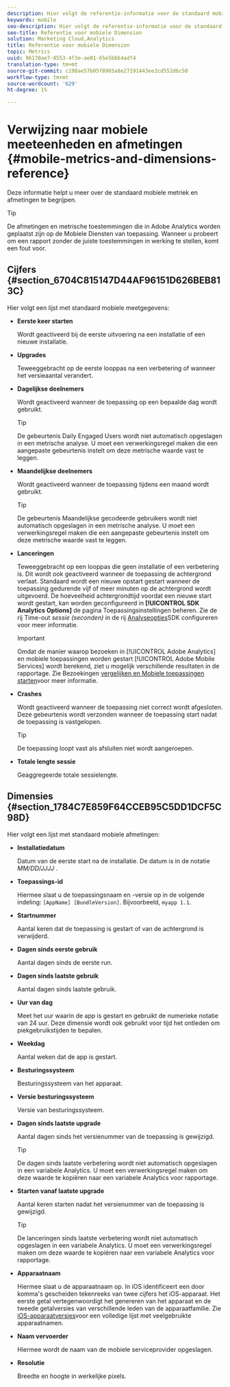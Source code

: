 ```yaml
---
description: Hier volgt de referentie-informatie voor de standaard mobiele metriek en afmetingen.
keywords: mobile
seo-description: Hier volgt de referentie-informatie voor de standaard mobiele metriek en afmetingen.
seo-title: Referentie voor mobiele Dimension
solution: Marketing Cloud,Analytics
title: Referentie voor mobiele Dimension
topic: Metrics
uuid: 96170ae7-8553-4f3e-ae01-65e5b664adf4
translation-type: tm+mt
source-git-commit: c198ae57b05f8965a8e27191443ee2cd552d6c50
workflow-type: tm+mt
source-wordcount: '629'
ht-degree: 1%

---
```



# Verwijzing naar mobiele meeteenheden en afmetingen {#mobile-metrics-and-dimensions-reference}

Deze informatie helpt u meer over de standaard mobiele metriek en afmetingen te begrijpen.

>[!TIP]
>
>De afmetingen en metrische toestemmingen die in Adobe Analytics worden geplaatst zijn op de Mobiele Diensten van toepassing. Wanneer u probeert om een rapport zonder de juiste toestemmingen in werking te stellen, komt een fout voor.

## Cijfers {#section_6704C815147D44AF96151D626BEB813C}

Hier volgt een lijst met standaard mobiele meetgegevens:

* **Eerste keer starten**

   Wordt geactiveerd bij de eerste uitvoering na een installatie of een nieuwe installatie.

* **Upgrades**

   Teweeggebracht op de eerste looppas na een verbetering of wanneer het versieaantal verandert.

* **Dagelijkse deelnemers**

   Wordt geactiveerd wanneer de toepassing op een bepaalde dag wordt gebruikt.

   >[!TIP]
   >
   >De gebeurtenis Daily Engaged Users wordt niet automatisch opgeslagen in een metrische analyse. U moet een verwerkingsregel maken die een aangepaste gebeurtenis instelt om deze metrische waarde vast te leggen.

* **Maandelijkse deelnemers**

   Wordt geactiveerd wanneer de toepassing tijdens een maand wordt gebruikt.

   >[!TIP]
   >De gebeurtenis Maandelijkse gecodeerde gebruikers wordt niet automatisch opgeslagen in een metrische analyse. U moet een verwerkingsregel maken die een aangepaste gebeurtenis instelt om deze metrische waarde vast te leggen.

* **Lanceringen**

   Teweeggebracht op een looppas die geen installatie of een verbetering is. Dit wordt ook geactiveerd wanneer de toepassing de achtergrond verlaat. Standaard wordt een nieuwe opstart gestart wanneer de toepassing gedurende vijf of meer minuten op de achtergrond wordt uitgevoerd. De hoeveelheid achtergrondtijd voordat een nieuwe start wordt gestart, kan worden geconfigureerd in **[!UICONTROL SDK Analytics Options]** de pagina Toepassingsinstellingen beheren. Zie de rij Time-out *sessie (seconden)* in de rij [Analyseopties](/help/using/c-manage-app-settings/c-mob-confg-app/t-config-analytics/t-config-analytics.md)SDK configureren voor meer informatie.

   >[!IMPORTANT]
   >Omdat de manier waarop bezoeken in [!UICONTROL Adobe Analytics] en mobiele toepassingen worden gestart [!UICONTROL Adobe Mobile Services] wordt berekend, ziet u mogelijk verschillende resultaten in de rapportage. Zie Bezoekingen [vergelijken en Mobiele toepassingen starten](https://helpx.adobe.com/analytics/kb/compare-visits-and-mobile-app-launches.html)voor meer informatie.

* **Crashes**

   Wordt geactiveerd wanneer de toepassing niet correct wordt afgesloten. Deze gebeurtenis wordt verzonden wanneer de toepassing start nadat de toepassing is vastgelopen.

   >[!TIP]
   >De toepassing loopt vast als afsluiten niet wordt aangeroepen.

* **Totale lengte sessie**

   Geaggregeerde totale sessielengte.

## Dimensies {#section_1784C7E859F64CCEB95C5DD1DCF5C98D}

Hier volgt een lijst met standaard mobiele afmetingen:

* **Installatiedatum**

   Datum van de eerste start na de installatie. De datum is in de notatie *MM/DD/JJJJ* .

* **Toepassings-id**

   Hiermee slaat u de toepassingsnaam en -versie op in de volgende indeling: `[AppName] [BundleVersion]`. Bijvoorbeeld, `myapp 1.1`.

* **Startnummer**

   Aantal keren dat de toepassing is gestart of van de achtergrond is verwijderd.

* **Dagen sinds eerste gebruik**

   Aantal dagen sinds de eerste run.

* **Dagen sinds laatste gebruik**

   Aantal dagen sinds laatste gebruik.

* **Uur van dag**

   Meet het uur waarin de app is gestart en gebruikt de numerieke notatie van 24 uur. Deze dimensie wordt ook gebruikt voor tijd het ontleden om piekgebruikstijden te bepalen.

* **Weekdag**

   Aantal weken dat de app is gestart.

* **Besturingssysteem**

   Besturingssysteem van het apparaat.

* **Versie besturingssysteem**

   Versie van besturingssysteem.

* **Dagen sinds laatste upgrade**

   Aantal dagen sinds het versienummer van de toepassing is gewijzigd.

   >[!TIP]
   >
   >De dagen sinds laatste verbetering wordt niet automatisch opgeslagen in een variabele Analytics. U moet een verwerkingsregel maken om deze waarde te kopiëren naar een variabele Analytics voor rapportage.

* **Starten vanaf laatste upgrade**

   Aantal keren starten nadat het versienummer van de toepassing is gewijzigd.

   >[!TIP]
   >
   >De lanceringen sinds laatste verbetering wordt niet automatisch opgeslagen in een variabele Analytics. U moet een verwerkingsregel maken om deze waarde te kopiëren naar een variabele Analytics voor rapportage.

* **Apparaatnaam**

   Hiermee slaat u de apparaatnaam op. In iOS identificeert een door komma&#39;s gescheiden tekenreeks van twee cijfers het iOS-apparaat. Het eerste getal vertegenwoordigt het genereren van het apparaat en de tweede getalversies van verschillende leden van de apparaatfamilie. Zie [iOS-apparaatversies](/help/ios/reference/device-versions.md)voor een volledige lijst met veelgebruikte apparaatnamen.

* **Naam vervoerder**

   Hiermee wordt de naam van de mobiele serviceprovider opgeslagen.

* **Resolutie**

   Breedte en hoogte in werkelijke pixels.
